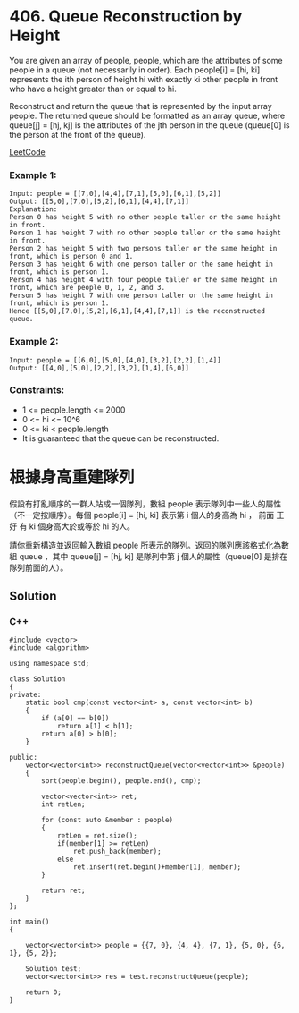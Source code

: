 # 406. Queue Reconstruction by Height
You are given an array of people, people, which are the attributes of some people in a queue (not necessarily in order). Each people[i] = [hi, ki] represents the ith person of height hi with exactly ki other people in front who have a height greater than or equal to hi.

Reconstruct and return the queue that is represented by the input array people. The returned queue should be formatted as an array queue, where queue[j] = [hj, kj] is the attributes of the jth person in the queue (queue[0] is the person at the front of the queue).

[LeetCode](https://leetcode.com/problems/queue-reconstruction-by-height)

### Example 1:

```
Input: people = [[7,0],[4,4],[7,1],[5,0],[6,1],[5,2]]
Output: [[5,0],[7,0],[5,2],[6,1],[4,4],[7,1]]
Explanation:
Person 0 has height 5 with no other people taller or the same height in front.
Person 1 has height 7 with no other people taller or the same height in front.
Person 2 has height 5 with two persons taller or the same height in front, which is person 0 and 1.
Person 3 has height 6 with one person taller or the same height in front, which is person 1.
Person 4 has height 4 with four people taller or the same height in front, which are people 0, 1, 2, and 3.
Person 5 has height 7 with one person taller or the same height in front, which is person 1.
Hence [[5,0],[7,0],[5,2],[6,1],[4,4],[7,1]] is the reconstructed queue.
```

### Example 2:

```
Input: people = [[6,0],[5,0],[4,0],[3,2],[2,2],[1,4]]
Output: [[4,0],[5,0],[2,2],[3,2],[1,4],[6,0]]
```

### Constraints:

* 1 <= people.length <= 2000
* 0 <= hi <= 10^6
* 0 <= ki < people.length
* It is guaranteed that the queue can be reconstructed.

#  根據身高重建隊列
假設有打亂順序的一群人站成一個隊列，數組 people 表示隊列中一些人的屬性（不一定按順序）。每個 people[i] = [hi, ki] 表示第 i 個人的身高為 hi ，
前面 正好 有 ki 個身高大於或等於 hi 的人。

請你重新構造並返回輸入數組 people 所表示的隊列。返回的隊列應該格式化為數組 queue ，其中 queue[j] = [hj, kj]
是隊列中第 j 個人的屬性（queue[0] 是排在隊列前面的人）。


## Solution  

### C++
```
#include <vector>
#include <algorithm>

using namespace std;

class Solution
{
private:
    static bool cmp(const vector<int> a, const vector<int> b)
    {
        if (a[0] == b[0])
            return a[1] < b[1];
        return a[0] > b[0];
    }

public:
    vector<vector<int>> reconstructQueue(vector<vector<int>> &people)
    {
        sort(people.begin(), people.end(), cmp);

        vector<vector<int>> ret;
        int retLen;

        for (const auto &member : people)
        {
            retLen = ret.size();
            if(member[1] >= retLen) 
                ret.push_back(member);
            else
                ret.insert(ret.begin()+member[1], member);
        }

        return ret;
    }
};

int main()
{

    vector<vector<int>> people = {{7, 0}, {4, 4}, {7, 1}, {5, 0}, {6, 1}, {5, 2}};

    Solution test;
    vector<vector<int>> res = test.reconstructQueue(people);

    return 0;
}
```